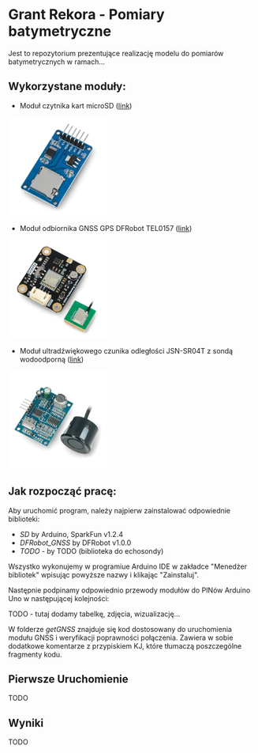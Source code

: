# Grant Rekora - Pomiary batymetryczne

Jest to repozytorium prezentujące realizację modelu do pomiarów batymetrycznych w ramach...

## Wykorzystane moduły:

- Moduł czytnika kart microSD ([link](https://botland.com.pl/akcesoria-do-kart-pamieci/8230-modul-czytnika-kart-microsd-5904422311278.html?cd=18298825138&ad=&kd=&gad_source=1&gclid=Cj0KCQjw4MSzBhC8ARIsAPFOuyV3e0OKvE2_MWXHbHzuE3z-97jvh5oQhjkQfZgNQd0Qb-kYaUrYY7caAhA6EALw_wcB)) 

<img src="assets/modul-czytnika-kart-microsd.webp" alt="Moduł czytnika kart microSD" width="200" height="200">

- Moduł odbiornika GNSS GPS DFRobot TEL0157 ([link](https://botland.com.pl/moduly-gps/22671-gravity-modul-odbiornika-gnss-gps-beidou-i2cuart-dfrobot-tel0157-6959420923199.html?cd=18298825651&ad=&kd=&gad_source=1&gclid=Cj0KCQjw4MSzBhC8ARIsAPFOuyVK5DkbfYtcIf9Kkr6AhN3Mr3t-RRxih82mm45TOmbRo41qDEjdA6waAuWuEALw_wcB)) 

<img src="assets/gravity-modul-odbiornika-gnss-gps-beidou-i2cuart-dfrobot-tel0157.webp" alt="Moduł odbiornika GNSS" width="200" height="200">

- Moduł ultradźwiękowego czunika odległości JSN-SR04T z sondą wodoodporną ([link](https://botland.com.pl/ultradzwiekowe-czujniki-odleglosci/7266-ultradzwiekowy-czujnik-odleglosci-jsn-sr04t-20-450cm-z-sonda-wodoodporna-5904422310066.html)) 

<img src="assets/ultradzwiekowy-czujnik-odleglosci-jsn-sr04t-20-450cm-z-sonda-wodoodporna.webp" alt="Ultradźwiękowy czujnik odległości" width="200" height="200">

## Jak rozpocząć pracę:
Aby uruchomić program, należy najpierw zainstalować odpowiednie biblioteki:

- *SD* by Arduino, SparkFun v1.2.4
- *DFRobot_GNSS* by DFRobot v1.0.0
- *TODO* - by TODO (biblioteka do echosondy)

Wszystko wykonujemy w programiue Arduino IDE w zakładce "Menedżer bibliotek" wpisując powyższe nazwy i klikając "Zainstaluj".

Następnie podpinamy odpowiednio przewody modułów do PINów Arduino Uno w następującej kolejności:

TODO - tutaj dodamy tabelkę, zdjęcia, wizualizację...


W folderze *getGNSS* znajduje się kod dostosowany do uruchomienia modułu GNSS i weryfikacji poprawności połączenia. Zawiera w sobie dodatkowe komentarze z przypiskiem KJ, które tłumaczą poszczególne fragmenty kodu.




## Pierwsze Uruchomienie

TODO


## Wyniki

TODO

